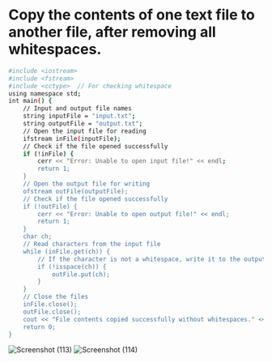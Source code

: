 #  Copy the contents of one text file to another file, after removing all whitespaces.
```bash
#include <iostream>
#include <fstream>
#include <cctype>  // For checking whitespace
using namespace std;
int main() {
    // Input and output file names
    string inputFile = "input.txt";
    string outputFile = "output.txt";
    // Open the input file for reading
    ifstream inFile(inputFile);
    // Check if the file opened successfully
    if (!inFile) {
        cerr << "Error: Unable to open input file!" << endl;
        return 1;
    }
    // Open the output file for writing
    ofstream outFile(outputFile);
    // Check if the file opened successfully
    if (!outFile) {
        cerr << "Error: Unable to open output file!" << endl;
        return 1;
    }
    char ch;
    // Read characters from the input file
    while (inFile.get(ch)) {
        // If the character is not a whitespace, write it to the output file
        if (!isspace(ch)) {
            outFile.put(ch);
        }
    }
    // Close the files
    inFile.close();
    outFile.close();
    cout << "File contents copied successfully without whitespaces." << endl;
    return 0;
}

```
![Screenshot (113)](https://github.com/user-attachments/assets/b94bf7aa-0adc-449c-b270-6a4d13bac093)
![Screenshot (114)](https://github.com/user-attachments/assets/1dce0295-f19d-4faf-88d2-d5d1698db3dd)

